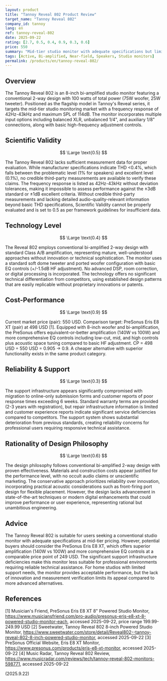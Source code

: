 ```yaml
---
layout: product
title: "Tannoy Reveal 802 Product Review"
target_name: "Tannoy Reveal 802"
company_id: tannoy
lang: en
ref: tannoy-reveal-802
date: 2025-09-22
rating: [2.7, 0.5, 0.4, 0.9, 0.3, 0.6]
price: 550
summary: "Mid-tier studio monitor with adequate specifications but limited innovation and poor support infrastructure"
tags: [Active, Bi-amplified, Near-field, Speakers, Studio monitors]
permalink: /products/en/tannoy-reveal-802/
---
```

## Overview

The Tannoy Reveal 802 is an 8-inch bi-amplified studio monitor featuring a conventional 2-way design with 100 watts of total power (75W woofer, 25W tweeter). Positioned as the flagship model in Tannoy's Reveal series, it targets the mid-tier studio monitoring market with a frequency response of 42Hz-43kHz and maximum SPL of 114dB. The monitor incorporates multiple input options including balanced XLR, unbalanced 1/4", and auxiliary 1/8" connections, along with basic high-frequency adjustment controls.

## Scientific Validity

$$ \Large \text{0.5} $$

The Tannoy Reveal 802 lacks sufficient measurement data for proper evaluation. While manufacturer specifications indicate THD <0.4%, which falls between the problematic level (1% for speakers) and excellent level (0.1%), no credible third-party measurements are available to verify these claims. The frequency response is listed as 42Hz-43kHz without deviation tolerances, making it impossible to assess performance against the ±3dB standard or ±1dB excellent criteria. Without credible third-party measurements and lacking detailed audio-quality-relevant information beyond basic THD specifications, Scientific Validity cannot be properly evaluated and is set to 0.5 as per framework guidelines for insufficient data.

## Technology Level

$$ \Large \text{0.4} $$

The Reveal 802 employs conventional bi-amplified 2-way design with standard Class A/B amplification, representing mature, well-understood approaches without innovation or technical sophistication. The monitor uses a standard soft dome tweeter and ported woofer configuration with basic EQ controls (+/-1.5dB HF adjustment). No advanced DSP, room correction, or digital processing is incorporated. The technology offers no significant technical differentiation from competitors, using established design patterns that are easily replicable without proprietary innovations or patents.

## Cost-Performance

$$ \Large \text{0.9} $$

Current market price (pair): 550 USD. Comparison target: PreSonus Eris E8 XT (pair) at 498 USD [1]. Equipped with 8-inch woofer and bi-amplification, the PreSonus offers equivalent-or-better amplification (140W vs 100W) and more comprehensive EQ controls including low-cut, mid, and high controls plus acoustic space tuning compared to basic HF adjustment. CP = 498 USD ÷ 550 USD = 0.905 → 0.9. A cheaper alternative with superior functionality exists in the same product category.

## Reliability & Support

$$ \Large \text{0.3} $$

The support infrastructure appears significantly compromised with migration to online-only submission forms and customer reports of poor response times exceeding 6 weeks. Standard warranty terms are provided (2-3 years with registration), but repair infrastructure information is limited and customer experience reports indicate significant service deficiencies compared to competitors. The support system shows substantial deterioration from previous standards, creating reliability concerns for professional users requiring responsive technical assistance.

## Rationality of Design Philosophy

$$ \Large \text{0.6} $$

The design philosophy follows conventional bi-amplified 2-way design with proven effectiveness. Materials and construction costs appear justified for the performance level, with no occult audio claims or unscientific marketing. The conservative approach prioritizes reliability over innovation, incorporating practical acoustic considerations such as front-firing port design for flexible placement. However, the design lacks advancement in state-of-the-art techniques or modern digital enhancements that could improve performance or user experience, representing rational but unambitious engineering.

## Advice

The Tannoy Reveal 802 is suitable for users seeking a conventional studio monitor with adequate specifications at mid-tier pricing. However, potential buyers should consider the PreSonus Eris E8 XT, which offers superior amplification (140W vs 100W) and more comprehensive EQ controls at a comparable price point of 249 USD. The significant support infrastructure deficiencies make this monitor less suitable for professional environments requiring reliable technical assistance. For home studios with limited support needs, the monitor provides acceptable performance, but the lack of innovation and measurement verification limits its appeal compared to more advanced alternatives.

## References

[1] Musician's Friend, PreSonus Eris E8 XT 8" Powered Studio Monitor, https://www.musiciansfriend.com/pro-audio/presonus-eris-e8-xt-8-powered-studio-monitor-each, accessed 2025-09-22, price range 199.99-249.99 USD
[2] Sweetwater, Tannoy Reveal 802 8-inch Powered Studio Monitor, https://www.sweetwater.com/store/detail/Reveal802--tannoy-reveal-802-8-inch-powered-studio-monitor, accessed 2025-09-22
[3] PreSonus Official Website, Eris E8 XT Monitor, https://www.presonus.com/products/eris-e8-xt-monitor, accessed 2025-09-22
[4] Music Radar, Tannoy Reveal 802 Review, https://www.musicradar.com/reviews/tech/tannoy-reveal-802-monitors-598771, accessed 2025-09-22

(2025.9.22)